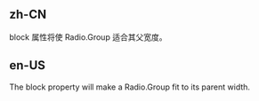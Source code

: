 ## zh-CN

block 属性将使 Radio.Group 适合其父宽度。

## en-US

The block property will make a Radio.Group fit to its parent width.
